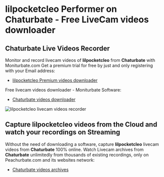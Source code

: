 # lilpocketcleo Performer on Chaturbate - Free LiveCam videos downloader

## Chaturbate Live Videos Recorder

Monitor and record livecam videos of **lilpocketcleo** from **Chaturbate** with Moniturbate.com
Get a premium trial for free by just and only registering with your Email address:
* [lilpocketcleo Premium videos downloader](https://moniturbate.com/request-demo-licence-key.html)

Free livecam videos downloader - Moniturbate Software:
* [Chaturbate videos downloader](https://moniturbate.com/moniturbate-download-software.html)

![lilpocketcleo livecam videos recorder](https://peachurnet.com/templates/moniturbate-software.png)


## Capture lilpocketcleo videos from the Cloud and watch your recordings on Streaming

Without the need of downloading a software, capture **lilpocketcleo** livecam videos from **Chaturbate** 100% online.
Watch Livecam archives from **Chaturbate** unlimitedly from thousands of existing recordings, only on Peachurbate.com and its websites network:
* [Chaturbate videos archives](https://peachurnet.com/)